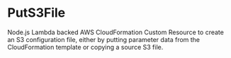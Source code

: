 # PutS3File
Node.js Lambda backed AWS CloudFormation Custom Resource to create an S3 configuration file, either by putting parameter data from the CloudFormation template or copying a source S3 file.
